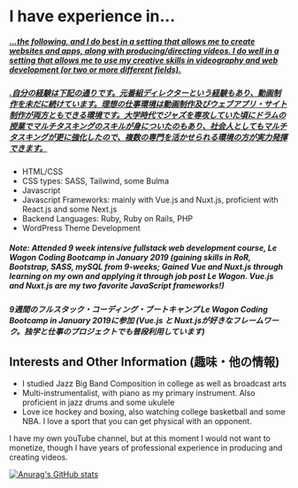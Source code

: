 <h1>I have experience in...</h1>

<h5 style="text-decoration: underline;">...the following, and I do best in a setting that allows me to create websites and apps, along with producing/directing videos. I do well in a setting that allows me to use my creative skills in videography and web development (or two or more different fields). </h5>

<h5 style="text-decoration: underline;">.自分の経験は下記の通りです。元番組ディレクターという経験もあり、動画制作を未だに続けています。理想の仕事環境は動画制作及びウェブアプリ・サイト制作が両方ともできる環境です。大学時代でジャズを専攻していた頃にドラムの授業でマルチタスキングのスキルが身についたのもあり、社会人としてもマルチタスキングが更に強化したので、複数の専門を活かせられる環境の方が実力発揮できます。</h5>

<ul>
 <li>HTML/CSS</li>
 <li>CSS types: SASS, Tailwind, some Bulma</li>
 <li>Javascript</li>
 <li>Javascript Frameworks: mainly with Vue.js and Nuxt.js, proficient with React.js and some Next.js</li>
 <li>Backend Languages: Ruby, Ruby on Rails, PHP</li>
 <li>WordPress Theme Development</li>
</ul>


<h5>Note: Attended 9 week intensive fullstack web development course, Le Wagon Coding Bootcamp in January 2019 (gaining skills in RoR, Bootstrap, SASS, mySQL from 9-weeks; Gained Vue and Nuxt.js through learning on my own and applying it through job post Le Wagon. Vue.js and Nuxt.js are my two favorite JavaScript frameworks!)</h5>
<h5>9週間のフルスタック・コーディング・ブートキャンプ Le Wagon Coding Bootcamp in January 2019に参加 (Vue.js と Nuxt.jsが好きなフレームワーク。独学と仕事のプロジェクトでも普段利用しています)</h5>

<h2>Interests and Other Information (趣味・他の情報)</h2>

<ul>
  <li>I studied Jazz Big Band Composition in college as well as broadcast arts</li>
  <li>Multi-instrumentalist, with piano as my primary instrument.  Also proficient in jazz drums and some ukulele</li>
  <li>Love ice hockey and boxing, also watching college basketball and some NBA.  I love a sport that you can get physical with an opponent.</li>
</ul>

<p>I have my own youTube channel, but at this moment I would not want to monetize, though I have years of professional experience in producing and creating videos.</p>

[![Anurag's GitHub stats](https://github-readme-stats.vercel.app/api?username=rfujiwar23)](https://github.com/rfujiwar23/github-readme-stats)


